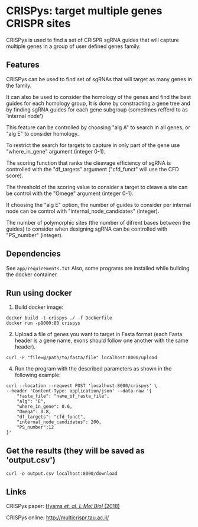
# CRISPys: target multiple genes CRISPR sites
CRISPys is used to find a set of CRISPR sgRNA guides that will capture multiple genes in a group of user defined genes family.

## Features
CRISPys can be used to find set of sgRNAs that will target as many genes in the family. 

It can also be used to consider the homology of the genes and find the best guides for each homology group, It is done by constracting a gene tree and by finding sgRNA guides for each gene subgroup (sometimes refferd to as 'internal node') 

This feature can be controlled by choosing "alg A" to search in all genes, or "alg E" to consider homology.

To restrict the search for targets to capture in only part of the gene use "where_in_gene" argument (integer 0-1).

The scoring function that ranks the cleavage efficiency of sgRNA is controlled with the "df_targets" argument ("cfd_funct" will use the CFD score).

The threshold of the scoring value to consider a target to cleave a site can be control with the "Omege" argument (integer 0-1). 

If choosing the "alg E" option, the number of guides to consider per internal node can be control with "internal_node_candidates" (integer).

The number of polymorphic sites (the number of difrent bases between the guides) to consider when designing sgRNA can be controlled with "PS_number" (integer).


## Dependencies
See `app/requirements.txt`
Also, some programs are installed while building the docker container.

## Run using docker 
1. Build docker image:
~~~
docker build -t crispys ./ -f Dockerfile
docker run -p8000:80 crispys
~~~

2. Upload a file of genes you want to target in Fasta format (each Fasta header is a gene name, exons should follow one another with the same header).
~~~
curl -F "file=@/path/to/fasta/file" localhost:8000/upload
~~~

4. Run the program with the described parameters as shown in the following example: 
~~~
curl --location --request POST 'localhost:8000/crispys' \
--header 'Content-Type: application/json' --data-raw '{
    "fasta_file": "name_of_fasta_file",	
    "alg": "E",
    "where_in_gene": 0.6,
    "Omega": 0.8,
    "df_targets": "cfd_funct",
    "internal_node_candidates": 200,
    "PS_number":12
}'
~~~

## Get the results (they will be saved as 'output.csv')
~~~
curl -o output.csv localhost:8000/download
~~~

## Links
CRISPys paper:
[Hyams *et. al*. *L Mol Biol* (2018)](https://www.sciencedirect.com/science/article/abs/pii/S0022283618301682?via%3Dihub)

CRISPys online:
http://multicrispr.tau.ac.il/
